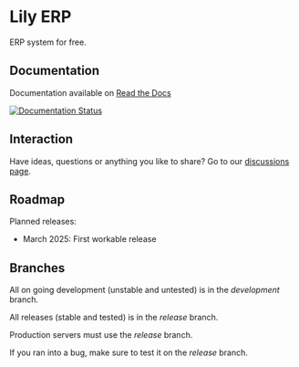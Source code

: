 # Lily ERP

ERP system for free.

## Documentation
Documentation available on [Read the Docs](https://lily-erp.readthedocs.io/en/latest/)

[![Documentation Status](https://readthedocs.org/projects/lily-erp/badge/?version=latest)](https://lily-erp.readthedocs.io/en/latest/?badge=latest)

## Interaction
Have ideas, questions or anything you like to share? Go to our [discussions page](https://github.com/LilyTronics/lily_erp/discussions).

## Roadmap
Planned releases:
* March 2025: First workable release

## Branches
All on going development (unstable and untested) is in the *development* branch.

All releases (stable and tested) is in the *release* branch.

Production servers must use the *release* branch.

If you ran into a bug, make sure to test it on the *release* branch.
